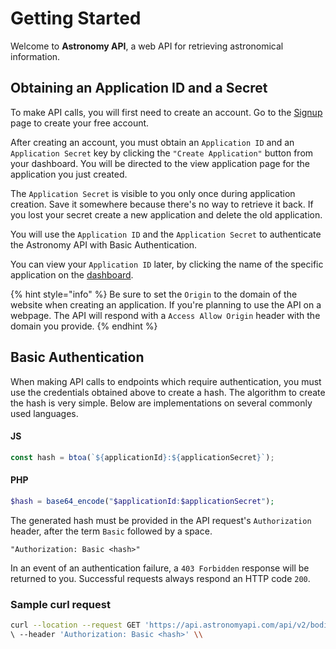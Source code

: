 # Getting Started

Welcome to **Astronomy API**, a web API for retrieving astronomical information.

## Obtaining an Application ID and a Secret

To make API calls, you will first need to create an account. Go to the [Signup](http://astronomyapi.com/auth/signup) page to create your free account.

After creating an account, you must obtain an `Application ID` and an `Application Secret` key by clicking the `"Create Application"` button from your dashboard. You will be directed to the view application page for the application you just created.

The `Application Secret` is visible to you only once during application creation. Save it somewhere because there's no way to retrieve it back. If you lost your secret create a new application and delete the old application.

You will use the `Application ID` and the `Application Secret` to authenticate the Astronomy API with Basic Authentication.

You can view your `Application ID` later, by clicking the name of the specific application on the [dashboard](http://astronomyapi.com/dashboard).

{% hint style="info" %}
Be sure to set the `Origin` to the domain of the website when creating an application. If you're planning to use the API on a webpage. The API will respond with a `Access Allow Origin` header with the domain you provide.&#x20;
{% endhint %}

## Basic Authentication

When making API calls to endpoints which require authentication, you must use the credentials obtained above to create a hash. The algorithm to create the hash is very simple. Below are implementations on several commonly used languages.

#### JS

```typescript
const hash = btoa(`${applicationId}:${applicationSecret}`);
```

#### PHP

```php
$hash = base64_encode("$applicationId:$applicationSecret");
```

The generated hash must be provided in the API request's `Authorization` header, after the term `Basic` followed by a space.

```
"Authorization: Basic <hash>"
```

In an event of an authentication failure, a `403 Forbidden` response will be returned to you. Successful requests always respond an HTTP code `200`.

### Sample curl request

```bash
curl --location --request GET 'https://api.astronomyapi.com/api/v2/bodies' 
\ --header 'Authorization: Basic <hash>' \\
```
